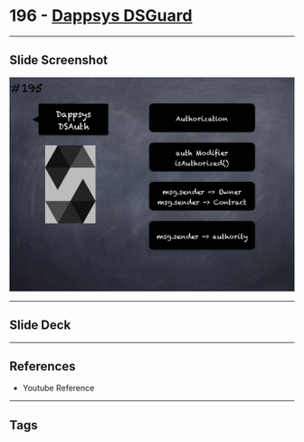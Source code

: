 # 196 - [Dappsys DSGuard](Dappsys%20DSGuard.md)


___
## Slide Screenshot
![196.png](../images/solidity201/196.png)
___
## Slide Deck

___
## References
- Youtube Reference
___
## Tags